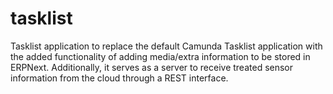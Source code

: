 # tasklist
 Tasklist application to replace the default Camunda Tasklist application with the added functionality of adding media/extra information to be stored in ERPNext. Additionally, it serves as a server to receive treated sensor information from the cloud through a REST interface.
